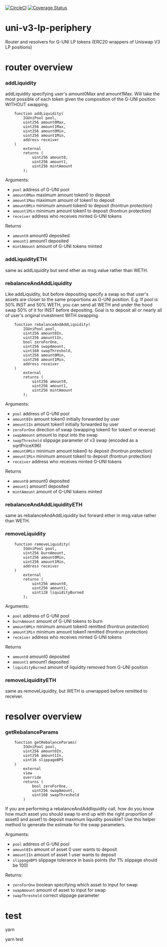 [![CircleCI](https://circleci.com/gh/gelatodigital/uni-v3-lp-periphery/tree/master.svg?style=svg)](https://circleci.com/gh/gelatodigital/uni-v3-lp-periphery/tree/master)
[![Coverage Status](https://coveralls.io/repos/github/gelatodigital/uni-v3-lp-periphery/badge.svg?branch=master&t=IlcAEC)](https://coveralls.io/github/gelatodigital/uni-v3-lp-periphery?branch=master)

# uni-v3-lp-periphery

Router and resolvers for G-UNI LP tokens (ERC20 wrappers of Uniswap V3 LP positions)

# router overview

### addLiquidity

addLiquidity specifying user's amount0Max and amount1Max. Will take the most possible of each token given the composition of the G-UNI position WITHOUT swapping.

```
    function addLiquidity(
        IGUniPool pool,
        uint256 amount0Max,
        uint256 amount1Max,
        uint256 amount0Min,
        uint256 amount1Min,
        address receiver
    )
        external
        returns (
            uint256 amount0,
            uint256 amount1,
            uint256 mintAmount
        );
```

Arguments:

- `pool` address of G-UNI pool
- `amount0Max` maximum amount token0 to deposit
- `amount1Max` maximum amount of token1 to deposit
- `amount0Min` minimum amount token0 to deposit (frontrun protection)
- `amount1Min` minimum amount token1 to deposit (frontrun protection)
- `receiver` address who receives minted G-UNI tokens

Returns

- `amount0` amount0 deposited
- `amount1` amount1 deposited
- `mintAmount` amount of G-UNI tokens minted

### addLiquidityETH

same as addLiquidity but send ether as msg.value rather than WETH.

### rebalanceAndAddLiquidity

Like addLiquidity, but before depositing specify a swap so that user's assets are closer to the same proportions as G-UNI position. E.g. If pool is 50% INST and 50% WETH, you can send all WETH and under the hood swap 50% of it for INST before depositing. Goal is to deposit all or nearly all of user's original investment WITH swapping.

```
    function rebalanceAndAddLiquidity(
        IGUniPool pool,
        uint256 amount0In,
        uint256 amount1In,
        bool zeroForOne,
        uint256 swapAmount,
        uint160 swapThreshold,
        uint256 amount0Min,
        uint256 amount1Min,
        address receiver
    )
        external
        returns (
            uint256 amount0,
            uint256 amount1,
            uint256 mintAmount
        );
```

Arguments:

- `pool` address of G-UNI pool
- `amount0In` amount token0 initially forwarded by user
- `amount1In` amount token1 initially forwarded by user
- `zeroForOne` direction of swap (swapping token0 for token1 or reverse)
- `swapAmount` amount to input into the swap
- `swapThreshold` slippage parameter of v3 swap (encoded as a sqrtPriceX96)
- `amount0Min` minimum amount token0 to deposit (frontrun protection)
- `amount1Min` minimum amount token1 to deposit (frontrun protection)
- `receiver` address who receives minted G-UNI tokens

Returns

- `amount0` amount0 deposited
- `amount1` amount1 deposited
- `mintAmount` amount of G-UNI tokens minted

### rebalanceAndAddLiquidityETH

same as rebalanceAndAddLiquidity but forward ether in msg.value rather than WETH.

### removeLiquidity

```
    function removeLiquidity(
        IGUniPool pool,
        uint256 burnAmount,
        uint256 amount0Min,
        uint256 amount1Min,
        address receiver
    )
        external
        returns (
            uint256 amount0,
            uint256 amount1,
            uint128 liquidityBurned
        );
```

Arguments:

- `pool` address of G-UNI pool
- `burnAmount` amount of G-UNI tokens to burn
- `amount0Min` minimum amount token0 remitted (frontrun protection)
- `amount1Min` minimum amount token1 remitted (frontrun protection)
- `receiver` address who receives minted G-UNI tokens

Returns

- `amount0` amount0 deposited
- `amount1` amount1 deposited
- `liquidityBurned` amount of liquidity removed from G-UNI position

### removeLiquidityETH

same as removeLiquidity, but WETH is unwrapped before remitted to receiver.

# resolver overview

### getRebalanceParams
```
    function getRebalanceParams(
        IGUniPool pool,
        uint256 amount0In,
        uint256 amount1In,
        uint16 slippageBPS
    )
        external
        view
        override
        returns (
            bool zeroForOne,
            uint256 swapAmount,
            uint160 swapThreshold
        )
```

If you are performing a rebalanceAndAddliquidity call, how do you know how much asset you should swap to end up with the right proportion of asset0 and asset1 to deposit maximum liquidity possible? Use this helper method to generate the estimate for the swap parameters.

Arguments:
- `pool` address of G-UNI pool
- `amount0In` amount of asset 0 user wants to deposit
- `amount1In` amount of asset 1 user wants to deposit
- `slippageBPS` slippage tolerance in basis points (for 1% slippage should be 100)

Returns:
- `zeroForOne` boolean specifying which asset to input for swap
- `swapAmount` amount of asset to input for swap
- `swapThreshold` correct slippage parameter

# test

yarn

yarn test
